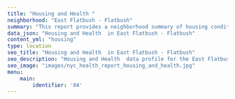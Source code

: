 ```yaml
---
title: "Housing and Health "
neighborhood: "East Flatbush - Flatbush"
summary: "This report provides a neighborhood summary of housing conditions and related health outcomes. It also describes population characteristics that can increase vulnerability to housing hazards."
data_json: "Housing and Health  in East Flatbush - Flatbush"
content_yml: "housing"
type: location
seo_title: "Housing and Health  in East Flatbush - Flatbush"
seo_description: "Housing and Health  data profile for the East Flatbush - Flatbush neighborhood of NYC."
seo_image: "images/nyc_health_report_housing_and_health.jpg"
menu:
    main:
        identifier: '04'
---
```

